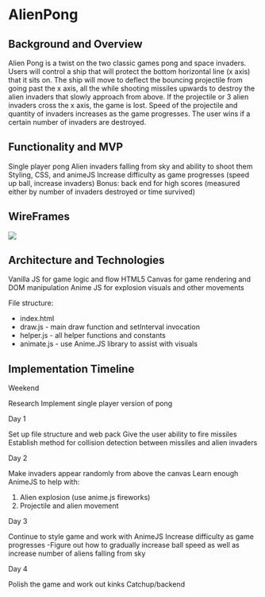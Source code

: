 # AlienPong

## Background and Overview 

Alien Pong is a twist on the two classic games pong and space invaders.  Users will control a ship that will protect the bottom horizontal line (x axis) that it sits on.  The ship will move to deflect the bouncing projectile from going past the x axis, all the while shooting missiles upwards to destroy the alien invaders that slowly approach from above.  If the projectile or 3 alien invaders cross the x axis, the game is lost.  Speed of the projectile and quantity of invaders increases as the game progresses.  The user wins if a certain number of invaders are destroyed.  

## Functionality and MVP

Single player pong
Alien invaders falling from sky and ability to shoot them 
Styling, CSS, and animeJS
Increase difficulty as game progresses (speed up ball, increase invaders)
Bonus: back end for high scores (measured either by number of invaders destroyed or time survived)


## WireFrames

<img src = "https://s3-us-west-1.amazonaws.com/fullstackfiles/JSWireframe.png"/>




## Architecture and Technologies 

Vanilla JS for game logic and flow 
HTML5 Canvas for game rendering and DOM manipulation 
Anime JS for explosion visuals and other movements 

File structure: 
* index.html
* draw.js - main draw function and setInterval invocation
* helper.js - all helper functions and constants
* animate.js - use Anime.JS library to assist with visuals

## Implementation Timeline 

Weekend

Research
Implement single player version of pong 

Day 1

Set up file structure and web pack
Give the user ability to fire missiles
Establish method for collision detection between missiles and alien invaders 

Day 2

Make invaders appear randomly from above the canvas
Learn enough AnimeJS to help with: 
1. Alien explosion (use anime.js fireworks)
2. Projectile and alien movement 


Day 3

Continue to style game and work with AnimeJS
Increase difficulty as game progresses
    -Figure out how to gradually increase ball speed as well as increase number of aliens falling from sky 

Day 4

Polish the game and work out kinks
Catchup/backend
